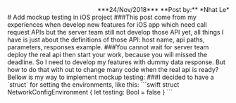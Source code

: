 <title>Document</title>
<div style="text-align: right"> 
***24/Nov/2018*** 
**Post by:** *Nhat Le*
</div>
# Add mockup testing in iOS project
###This post come from my experiences when develop new features for iOS app which need call request APIs but the server team still not develop those API yet, all things I have is just about the definitions of those API: host name, api paths, parameters, responses example.
###You cannot wait for server team deploy the real api then start your work, because you will missed the deadline. So I need to develop my features with dummy data response. But how to do that with out to change many code when the real api is ready? Bellow is my way to implement mockup testing:
###I decided to have a `struct` for setting the environments, like this:
```swift
           struct NetworkConfigEnvironment {
              let testing: Bool = false 
            }
```
